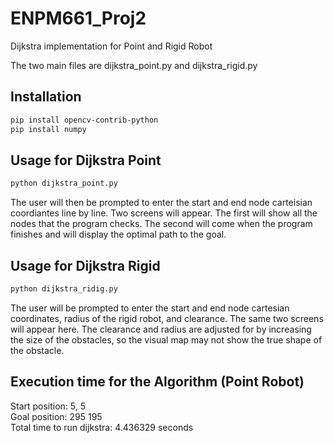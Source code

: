 # ENPM661_Proj2
Dijkstra implementation for Point and Rigid Robot

The two main files are dijkstra_point.py and dijkstra_rigid.py

## Installation
```bash
pip install opencv-contrib-python
pip install numpy
```

## Usage for Dijkstra Point
```python
python dijkstra_point.py
```
The user will then be prompted to enter the start and end node carteisian coordiantes line by line.
Two screens will appear. The first will show all the nodes that the program checks. The second will come when the program finishes and will display the optimal path to the goal.

## Usage for Dijkstra Rigid
```python
python dijkstra_ridig.py
```
The user will be prompted to enter the start and end node cartesian coordinates, radius of the rigid robot, and clearance. The same two screens will appear here. The clearance and radius are adjusted for by increasing the size of the obstacles, so the visual map may not show the true shape of the obstacle.

## Execution time for the Algorithm (Point Robot)
Start position: 5, 5  
Goal position: 295 195  
Total time to run dijkstra: 4.436329 seconds  
